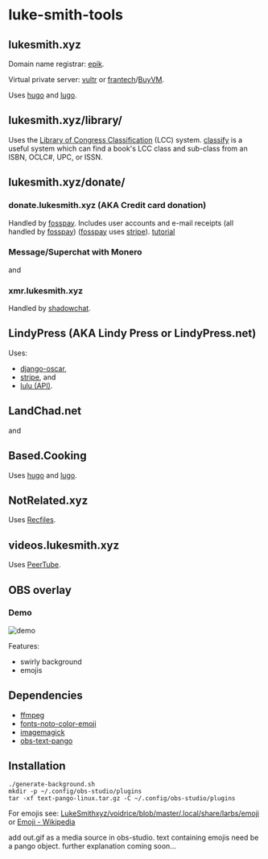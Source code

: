 # luke-smith-tools

## lukesmith.xyz
Domain name registrar: [epik](https://www.epik.com).

Virtual private server: [vultr](https://www.vultr.com) or [frantech](https://my.frantech.ca)/[BuyVM](https://buyvm.net).

Uses [hugo](https://gohugo.io/) and [lugo](https://github.com/lukesmithxyz/lugo).

## lukesmith.xyz/library/
Uses the [Library of Congress Classification](https://wikipedia.org/wiki/Library_of_Congress_Classification#Classification) (LCC) system. [classify](http://classify.oclc.org/classify2/) is a useful system which can find a book's LCC class and sub-class from an ISBN, OCLC#, UPC, or ISSN.

## lukesmith.xyz/donate/
### donate.lukesmith.xyz (AKA Credit card donation)
Handled by [fosspay](https://git.sr.ht/~sircmpwn/fosspay). Includes user accounts and e-mail receipts (all handled by [fosspay](https://git.sr.ht/~sircmpwn/fosspay)) ([fosspay](https://git.sr.ht/~sircmpwn/fosspay) uses [stripe](https://stripe.com)).
[tutorial](https://github.com/LukeSmithxyz/landchad/blob/master/content/fosspay.md)

### Message/Superchat with Monero
and
### xmr.lukesmith.xyz
Handled by [shadowchat](https://github.com/lukesmithxyz/shadowchat).

## LindyPress (AKA Lindy Press or LindyPress.net)
Uses:
- [django-oscar](https://github.com/django-oscar/django-oscar),
- [stripe](https://stripe.com), and
- [lulu (API)](https://www.lulu.com/sell/sell-on-your-site/print-api).

## LandChad.net
and
## Based.Cooking
Uses [hugo](https://gohugo.io/) and [lugo](https://github.com/lukesmithxyz/lugo).

## NotRelated.xyz
Uses [Recfiles](https://wikipedia.org/wiki/Recfiles).

## videos.lukesmith.xyz
Uses [PeerTube](https://github.com/chocobozzz/peertube).

## OBS overlay
### Demo
![demo](https://github.com/tomhonour/luke-smith-obs-overlay/blob/main/demo.gif)

Features:
- swirly background
- emojis

## Dependencies
- [ffmpeg](https://github.com/FFmpeg/FFmpeg)
- [fonts-noto-color-emoji](https://tracker.debian.org/pkg/fonts-noto-color-emoji)
- [imagemagick](https://github.com/ImageMagick/ImageMagick)
- [obs-text-pango](https://github.com/kkartaltepe/obs-text-pango)

## Installation
```
./generate-background.sh
mkdir -p ~/.config/obs-studio/plugins
tar -xf text-pango-linux.tar.gz -C ~/.config/obs-studio/plugins
```

For emojis see:
[LukeSmithxyz/voidrice/blob/master/.local/share/larbs/emoji](https://github.com/lukesmithxyz/voidrice/blob/master/.local/share/larbs/emoji)
or
[Emoji - Wikipedia](https://wikipedia.org/wiki/Emoji)

add out.gif as a media source in obs-studio.
text containing emojis need be a pango object.
further explanation coming soon...